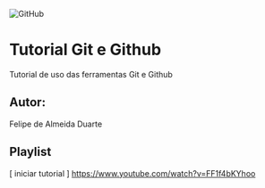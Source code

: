![GitHub](https://img.shields.io/github/license/felipea1/git-e-github?style=plastic)
# Tutorial Git e Github
Tutorial de uso das ferramentas Git e Github
## Autor:
Felipe de Almeida Duarte
## Playlist
[ iniciar tutorial ] https://www.youtube.com/watch?v=FF1f4bKYhoo

